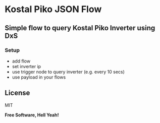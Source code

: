 # Kostal Piko JSON Flow
## Simple flow to query Kostal Piko Inverter using DxS

### Setup

- add flow
- set inverter ip
- use trigger node to query inverter (e.g. every 10 secs)
- use payload in your flows

## License

MIT

**Free Software, Hell Yeah!**